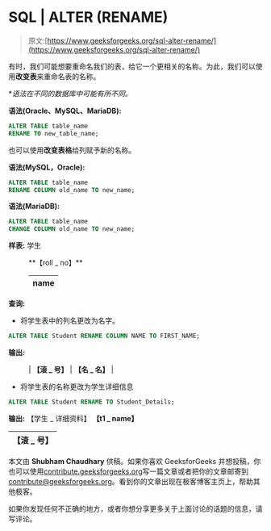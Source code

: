 # SQL | ALTER (RENAME)

> 原文:[https://www.geeksforgeeks.org/sql-alter-rename/](https://www.geeksforgeeks.org/sql-alter-rename/)

有时，我们可能想要重命名我们的表，给它一个更相关的名称。为此，我们可以使用**改变表**来重命名表的名称。

**语法在不同的数据库中可能有所不同。*

**语法(Oracle、MySQL、MariaDB):**

```sql
ALTER TABLE table_name
RENAME TO new_table_name;
```

也可以使用**改变表格**给列赋予新的名称。

**语法(MySQL，Oracle):**

```sql
ALTER TABLE table_name
RENAME COLUMN old_name TO new_name;
```

**语法(MariaDB):**

```sql
ALTER TABLE table_name
CHANGE COLUMN old_name TO new_name;
```

**样表:**
学生

<figure class="table">**【roll _ no】**

| name |
| --- |

</figure>

**查询:**

*   将学生表中的列名更改为名字。

```sql
ALTER TABLE Student RENAME COLUMN NAME TO FIRST_NAME;
```

**输出:**

<figure class="table">

| **【滚 _ 号】** | **【名 _ 名】** |

</figure>

*   将学生表的名称更改为学生详细信息

```sql
ALTER TABLE Student RENAME TO Student_Details;
```

**输出:**
【学生 _ 详细资料】
**【t1 _ name】**

| **【滚 _ 号】** |
| --- |

本文由 **Shubham Chaudhary** 供稿。如果你喜欢 GeeksforGeeks 并想投稿，你也可以使用[contribute.geeksforgeeks.org](http://www.contribute.geeksforgeeks.org)写一篇文章或者把你的文章邮寄到 contribute@geeksforgeeks.org。看到你的文章出现在极客博客主页上，帮助其他极客。

如果你发现任何不正确的地方，或者你想分享更多关于上面讨论的话题的信息，请写评论。
